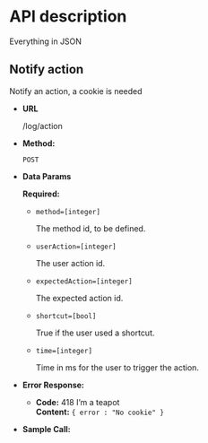 # API description

Everything in JSON

**Notify action**
----
  Notify an action, a cookie is needed

* **URL**

  /log/action

* **Method:**

  `POST`
  

* **Data Params**

  **Required:**
  
  * `method=[integer]`
  
    The method id, to be defined.
  
  * `userAction=[integer]`
    
    The user action id.
  
  * `expectedAction=[integer]`
    
    The expected action id.

  * `shortcut=[bool]`
    
    True if the user used a shortcut.
    
  * `time=[integer]`
   
    Time in ms for the user to trigger the action.

 
* **Error Response:**

  * **Code:** 418 I’m a teapot <br />
    **Content:** `{ error : "No cookie" }`


* **Sample Call:**

  ```TODO
  ```
